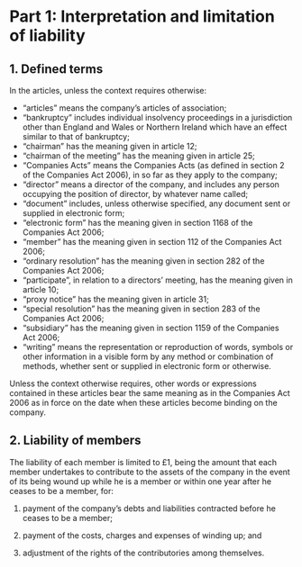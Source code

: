 # Part 1: Interpretation and limitation of liability 

## 1. Defined terms 

In the articles, unless the context requires otherwise:

- “articles” means the company’s articles of association;
- “bankruptcy” includes individual insolvency proceedings in a jurisdiction other than England and Wales or Northern Ireland which have an effect similar to that of bankruptcy;
- “chairman” has the meaning given in article 12;
- “chairman of the meeting” has the meaning given in article 25;
- “Companies Acts” means the Companies Acts (as defined in section 2 of the Companies Act 2006), in so far as they apply to the company;
- “director” means a director of the company, and includes any person occupying the position of director, by whatever name called;
- “document” includes, unless otherwise specified, any document sent or supplied in electronic form;
- “electronic form” has the meaning given in section 1168 of the Companies Act 2006;
- “member” has the meaning given in section 112 of the Companies Act 2006;
- “ordinary resolution” has the meaning given in section 282 of the Companies Act 2006;
- “participate”, in relation to a directors’ meeting, has the meaning given in article 10;
- “proxy notice” has the meaning given in article 31;
- “special resolution” has the meaning given in section 283 of the Companies Act 2006;
- “subsidiary” has the meaning given in section 1159 of the Companies Act 2006; 
- “writing” means the representation or reproduction of words, symbols or other information in a visible form by any method or combination of methods, whether sent or supplied in electronic form or otherwise.

Unless the context otherwise requires, other words or expressions contained in these articles bear the same meaning as in the Companies Act 2006 as in force on the date when these articles become binding on the company.

## 2. Liability of members 

The liability of each member is limited to £1, being the amount that each member undertakes to contribute to the assets of the company in the event of its being wound up while he is a member or within one year after he ceases to be a member, for:

1. payment of the company’s debts and liabilities contracted before he ceases to be a member;

2. payment of the costs, charges and expenses of winding up; and

3. adjustment of the rights of the contributories among themselves.
